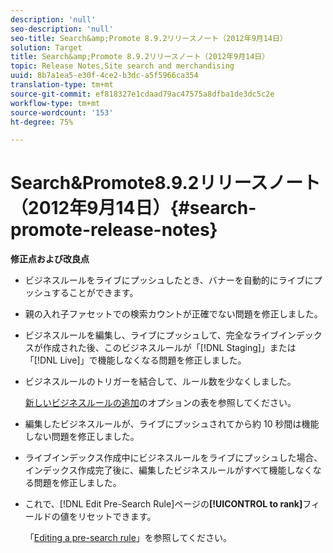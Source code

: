 ```yaml
---
description: 'null'
seo-description: 'null'
seo-title: Search&amp;Promote 8.9.2リリースノート（2012年9月14日）
solution: Target
title: Search&amp;Promote 8.9.2リリースノート（2012年9月14日）
topic: Release Notes,Site search and merchandising
uuid: 8b7a1ea5-e30f-4ce2-b3dc-a5f5966ca354
translation-type: tm+mt
source-git-commit: ef818327e1cdaad79ac47575a8dfba1de3dc5c2e
workflow-type: tm+mt
source-wordcount: '153'
ht-degree: 75%

---
```



# Search&amp;Promote8.9.2リリースノート（2012年9月14日）{#search-promote-release-notes}

**修正点および改良点**

* ビジネスルールをライブにプッシュしたとき、バナーを自動的にライブにプッシュすることができます。
* 親の入れ子ファセットでの検索カウントが正確でない問題を修正しました。
* ビジネスルールを編集し、ライブにプッシュして、完全なライブインデックスが作成された後、このビジネスルールが「[!DNL Staging]」または「[!DNL Live]」で機能しなくなる問題を修正しました。

* ビジネスルールのトリガーを結合して、ルール数を少なくしました。

   [新しいビジネスルールの追加](../c-about-rules-menu/c-about-business-rules.md#task_BD3B31ED48BB4B1B8F1DCD3BFA2528E7)のオプションの表を参照してください。
* 編集したビジネスルールが、ライブにプッシュされてから約 10 秒間は機能しない問題を修正しました。
* ライブインデックス作成中にビジネスルールをライブにプッシュした場合、インデックス作成完了後に、編集したビジネスルールがすべて機能しなくなる問題を修正しました。
* これで、[!DNL Edit Pre-Search Rule]ページの&#x200B;**[!UICONTROL to rank]**&#x200B;フィールドの値をリセットできます。

   「[Editing a pre-search rule](../c-about-rules-menu/c-about-pre-search-rules.md#task_25F77050C5DA42B29DFD1C9718FB8C64)」を参照してください。


